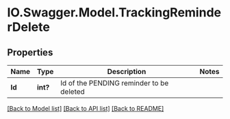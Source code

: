 # IO.Swagger.Model.TrackingReminderDelete
## Properties

Name | Type | Description | Notes
------------ | ------------- | ------------- | -------------
**Id** | **int?** | Id of the PENDING reminder to be deleted | 

[[Back to Model list]](../README.md#documentation-for-models) [[Back to API list]](../README.md#documentation-for-api-endpoints) [[Back to README]](../README.md)

